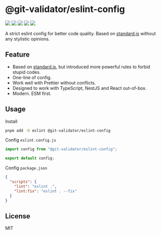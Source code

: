 # @git-validator/eslint-config

[![](https://img.shields.io/npm/l/@git-validator/eslint-config.svg)](https://github.com/zanminkian/git-validator/blob/main/LICENSE)
[![](https://img.shields.io/npm/v/@git-validator/eslint-config.svg)](https://www.npmjs.com/package/@git-validator/eslint-config)
[![](https://img.shields.io/npm/dm/@git-validator/eslint-config.svg)](https://www.npmjs.com/package/@git-validator/eslint-config)
[![](https://img.shields.io/librariesio/release/npm/@git-validator/eslint-config)](https://www.npmjs.com/package/@git-validator/eslint-config)
[![](https://packagephobia.com/badge?p=@git-validator/eslint-config)](https://packagephobia.com/result?p=@git-validator/eslint-config)

A strict eslint config for better code quality. Based on [standard.js](https://github.com/standard/standard) without any stylistic opinions.

## Feature

- Based on [standard.js](https://github.com/standard/standard), but introduced more powerful rules to forbid stupid codes.
- One-line of config.
- Work well with Prettier without conflicts.
- Designed to work with TypeScript, NestJS and React out-of-box.
- Modern. ESM first.

## Usage

Install

```sh
pnpm add -D eslint @git-validator/eslint-config
```

Config `eslint.config.js`

```js
import config from "@git-validator/eslint-config";

export default config;
```

Config `package.json`

```json
{
  "scripts": {
    "lint": "eslint .",
    "lint:fix": "eslint . --fix"
  }
}
```

## License

MIT
